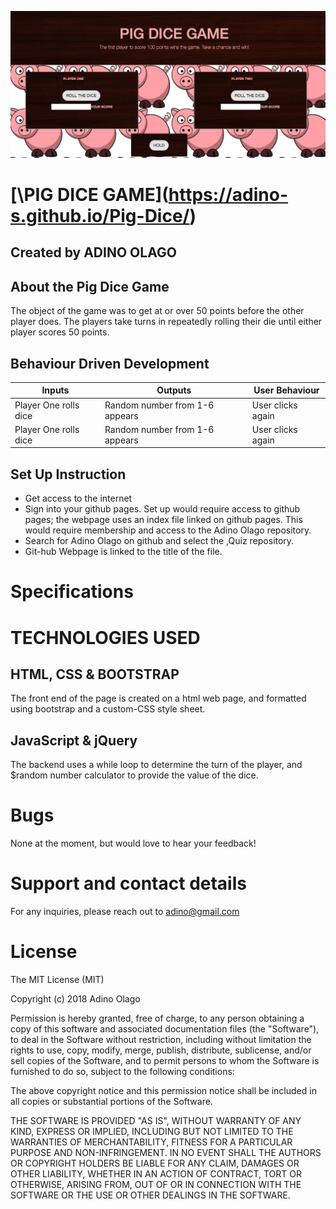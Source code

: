![Pig Dice](https://github.com/Adino-S/Pig-Dice/blob/gh-pages/img/pig-dice.png)

# [\PIG DICE GAME\](https://adino-s.github.io/Pig-Dice/)

## Created by **ADINO OLAGO**

## About the Pig Dice Game

The object of the game was to get at or over 50 points before the other player does. The players take turns in repeatedly rolling their die until either player scores 50 points.

## Behaviour Driven Development

| Inputs        | Outputs             |    User Behaviour        |
| ------------- | ------------- |--------------------------------|              
| Player One rolls dice  | Random number from 1-6 appears | User clicks again|
|Player One rolls dice  | Random number from 1-6 appears | User clicks again|

## Set Up Instruction

-   Get access to the internet
-   Sign into your github pages. Set up would require access to github pages; the webpage uses an index file linked on github pages. This would require membership and access to the Adino Olago repository.
-   Search for Adino Olago on github and select the ,Quiz repository.
-   Git-hub Webpage is linked to the title of the file.

# Specifications

# **TECHNOLOGIES USED**

## HTML, CSS  & BOOTSTRAP

The front end of the page is created on a html web page, and formatted using bootstrap and a custom-CSS style sheet.

## JavaScript & jQuery

The backend uses a while loop to determine the turn of the player, and $random number calculator to provide the value of the dice.

# Bugs

None at the moment, but would love to hear your feedback!

# Support and contact details

For any inquiries, please reach out to adino@gmail.com

# License

The MIT License (MIT)

Copyright (c) 2018 Adino Olago

Permission is hereby granted, free of charge, to any person obtaining a copy
of this software and associated documentation files (the "Software"), to deal
in the Software without restriction, including without limitation the rights
to use, copy, modify, merge, publish, distribute, sublicense, and/or sell
copies of the Software, and to permit persons to whom the Software is
furnished to do so, subject to the following conditions:

The above copyright notice and this permission notice shall be included in all
copies or substantial portions of the Software.

THE SOFTWARE IS PROVIDED "AS IS", WITHOUT WARRANTY OF ANY KIND, EXPRESS OR
IMPLIED, INCLUDING BUT NOT LIMITED TO THE WARRANTIES OF MERCHANTABILITY,
FITNESS FOR A PARTICULAR PURPOSE AND NON-INFRINGEMENT. IN NO EVENT SHALL THE
AUTHORS OR COPYRIGHT HOLDERS BE LIABLE FOR ANY CLAIM, DAMAGES OR OTHER
LIABILITY, WHETHER IN AN ACTION OF CONTRACT, TORT OR OTHERWISE, ARISING FROM,
OUT OF OR IN CONNECTION WITH THE SOFTWARE OR THE USE OR OTHER DEALINGS IN THE
SOFTWARE.
